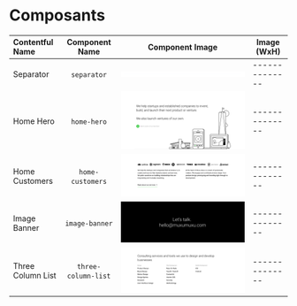 # Composants

| Contentful Name         | Component Name                | Component Image                                             | Image (WxH)  |
|:----------------------- |:-----------------------------:|:-----------------------------------------------------------:|--------------|
| Separator               | `separator`                   | ![separator](images/separator.png)                          |--------------|
| Home Hero               | `home-hero`                   | ![home-hero](images/home-hero.png)                          |--------------|
| Home Customers          | `home-customers`              | ![home-customers](images/home-customers.png)                |--------------|
| Image Banner            | `image-banner`                | ![image-banner](images/image-banner.png)                    |--------------|
| Three Column List       | `three-column-list`           | ![three-column-list](images/three-column-list.png)          |--------------|
